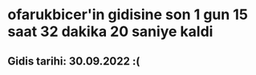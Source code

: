 # ofarukbicer'in gidisine son 1 gun 15 saat 32 dakika 20 saniye kaldi

## Gidis tarihi: 30.09.2022 :(